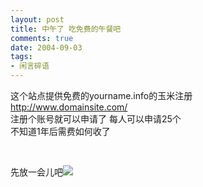 ```yaml
---
layout: post
title: 中午了 吃免费的午餐吧
comments: true
date: 2004-09-03
tags:
- 闲言碎语
---
```


<p>这个站点提供免费的yourname.info的玉米注册<a href="http://www.domainsite.com/"><br />http://www.domainsite.com/</a><br />注册个账号就可以申请了 每人可以申请25个<br />不知道1年后需费如何收了</p>
<br /><p>先放一会儿吧<img src="/images/hbz_images/e01387bd-8f4f-4638-8131-226ce244e723.jpg34"></p>				
